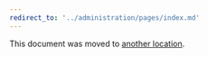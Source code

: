 ```yaml
---
redirect_to: '../administration/pages/index.md'
---
```


This document was moved to [another location](../administration/pages/index.md).
